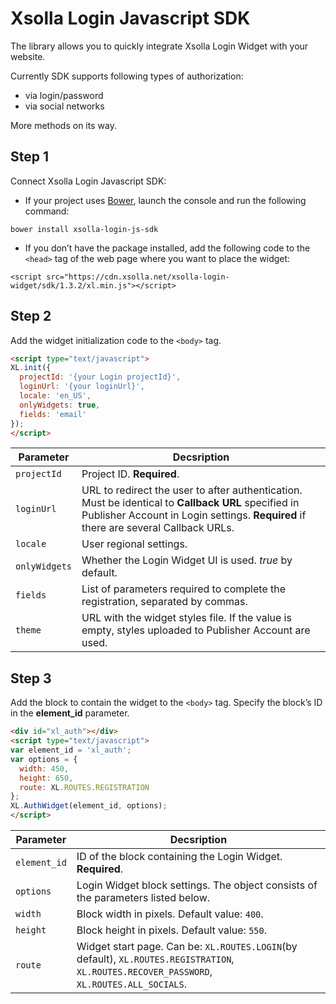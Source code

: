 # Xsolla Login Javascript SDK

The library allows you to quickly integrate Xsolla Login Widget with your website.  

Currently SDK supports following types of authorization:
* via login/password
* via social networks

More methods on its way.

## Step 1

Connect Xsolla Login Javascript SDK:
* If your project uses [Bower](http://bower.io), launch the console and run the following command:
```
bower install xsolla-login-js-sdk
```
* If you don’t have the package installed, add the following code to the `<head>` tag of the web page where you want to place the widget: 
```
<script src="https://cdn.xsolla.net/xsolla-login-widget/sdk/1.3.2/xl.min.js"></script>
```

## Step 2

Add the widget initialization code to the `<body>` tag.
```html
<script type="text/javascript">
XL.init({
  projectId: '{your Login projectId}',
  loginUrl: '{your loginUrl}',
  locale: 'en_US',
  onlyWidgets: true,
  fields: 'email'
});
</script>
```
Parameter | Decsription
------------|----
`projectId` | Project ID. **Required**.
`loginUrl` | URL to redirect the user to after authentication. Must be identical to **Callback URL** specified in Publisher Account in Login settings. **Required** if there are several Callback URLs.
`locale` | User regional settings.
`onlyWidgets` | Whether the Login Widget UI is used. *true* by default.
`fields` | List of parameters required to complete the registration, separated by commas.
`theme` | URL with the widget styles file. If the value is empty, styles uploaded to Publisher Account are used.

## Step 3

Add the block to contain the widget to the `<body>` tag. Specify the block’s ID in the **element_id** parameter.

``` html
<div id="xl_auth"></div>
<script type="text/javascript">
var element_id = 'xl_auth';
var options = {
  width: 450,
  height: 650,
  route: XL.ROUTES.REGISTRATION
};
XL.AuthWidget(element_id, options);
</script>
```
Parameter | Decsription
------------|----
`element_id` | ID of the block containing the Login Widget. **Required**.
`options` | Login Widget block settings. The object consists of the parameters listed below.
`width` | Block width in pixels. Default value: `400`.
`height` | Block height in pixels. Default value: `550`.
`route` | Widget start page. Can be: `XL.ROUTES.LOGIN`(by default), `XL.ROUTES.REGISTRATION`, `XL.ROUTES.RECOVER_PASSWORD`, `XL.ROUTES.ALL_SOCIALS`.

